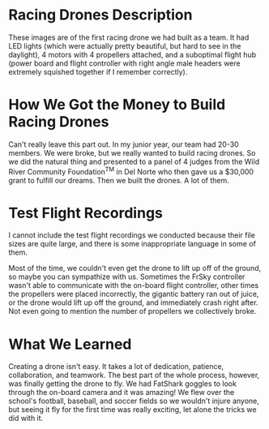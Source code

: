 # Racing Drones Description
These images are of the first racing drone we had built as a team. It had LED lights (which were actually pretty beautiful, but hard to see in the daylight), 4 motors with 4 propellers attached, and a suboptimal flight hub (power board and flight controller with right angle male headers were extremely squished together if I remember correctly).

# How We Got the Money to Build Racing Drones
Can't really leave this part out. In my junior year, our team had 20-30 members. We were broke, but we really wanted to build racing drones. So we did the natural thing and presented to a panel of 4 judges from the Wild River Community Foundation<sup>TM</sup> in Del Norte who then gave us a $30,000 grant to fulfill our dreams. Then we built the drones. A lot of them.

# Test Flight Recordings
I cannot include the test flight recordings we conducted because their file sizes are quite large, and there is some inappropriate language in some of them.

Most of the time, we couldn't even get the drone to lift up off of the ground, so maybe you can sympathize with us. Sometimes the FrSky controller wasn't able to communicate with the on-board flight controller, other times the propellers were placed incorrectly, the gigantic battery ran out of juice, or the drone would lift up off the ground, and immediately crash right after. Not even going to mention the number of propellers we collectively broke.

# What We Learned
Creating a drone isn't easy. It takes a lot of dedication, patience, collaboration, and teamwork. The best part of the whole process, however, was finally getting the drone to fly. We had FatShark goggles to look through the on-board camera and it was amazing! We flew over the school's football, baseball, and soccer fields so we wouldn't injure anyone, but seeing it fly for the first time was really exciting, let alone the tricks we did with it.
